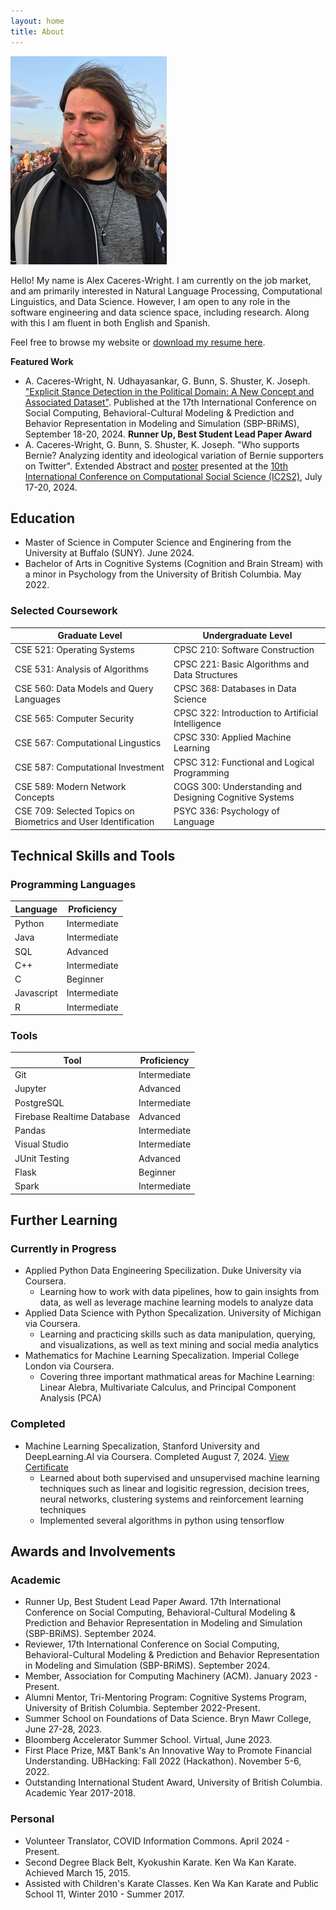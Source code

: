 ```yaml
---
layout: home
title: About
---
```


![Alex Headshot](img/sunset_profile.JPG)

Hello! My name is Alex Caceres-Wright. I am currently on the job market, and am primarily interested in Natural Language Processing, Computational Linguistics, and Data Science. However, I am open to any role in the software engineering and data science space, including research. Along with this I am fluent in both English and Spanish.

Feel free to browse my website or [download my resume here](documents/Alex_Caceres-Wright_Resume.pdf).

**Featured Work**

* A. Caceres-Wright, N. Udhayasankar, G. Bunn, S. Shuster, K. Joseph. ["Explicit Stance Detection in the Political Domain: A New Concept and Associated Dataset"](https://link.springer.com/chapter/10.1007/978-3-031-72241-7_1). Published at the 17th International Conference on Social Computing, Behavioral-Cultural Modeling & Prediction and Behavior Representation in Modeling and Simulation (SBP-BRiMS), September 18-20, 2024. **Runner Up, Best Student Lead Paper Award**
* A. Caceres-Wright, G. Bunn, S. Shuster, K. Joseph. "Who supports Bernie? Analyzing identity and ideological variation of Bernie supporters on Twitter". Extended Abstract and [poster](documents/Ic2s2_Poster.pdf) presented at the [10th International Conference on Computational Social Science (IC2S2)](https://ic2s2-2024.org/), July 17-20, 2024.

## Education

* Master of Science in Computer Science and Enginering from the University at Buffalo (SUNY). June 2024.
* Bachelor of Arts in Cognitive Systems (Cognition and Brain Stream) with a minor in Psychology from the University of British Columbia. May 2022.

### Selected Coursework

|Graduate Level|Undergraduate Level|
|-------------------|--------------|
|CSE 521: Operating Systems|CPSC 210: Software Construction|
|CSE 531: Analysis of Algorithms|CPSC 221: Basic Algorithms and Data Structures|
|CSE 560: Data Models and Query Languages|CPSC 368: Databases in Data Science|
|CSE 565: Computer Security|CPSC 322: Introduction to Artificial Intelligence|
|CSE 567: Computational Lingustics|CPSC 330: Applied Machine Learning|
|CSE 587: Computational Investment|CPSC 312: Functional and Logical Programming|
|CSE 589: Modern Network Concepts|COGS 300: Understanding and Designing Cognitive Systems|
|CSE 709: Selected Topics on Biometrics and User Identification|PSYC 336: Psychology of Language|

## Technical Skills and Tools

### Programming Languages

|Language|Proficiency|
|--------|----------|
|Python|Intermediate|
|Java|Intermediate|
|SQL|Advanced|
|C++|Intermediate|
|C| Beginner|
|Javascript| Intermediate|
|R| Intermediate|

### Tools

| Tool | Proficiency |
|------|------------|
|Git|Intermediate|
|Jupyter|Advanced|
|PostgreSQL|Intermediate|
|Firebase Realtime Database|Advanced|
|Pandas|Intermediate|
|Visual Studio|Intermediate|
|JUnit Testing|Advanced|
|Flask|Beginner|
|Spark|Intermediate|

## Further Learning

### Currently in Progress

* Applied Python Data Engineering Specilization. Duke University via Coursera.
  * Learning how to work with data pipelines, how to gain insights from data, as well as leverage machine learning models to analyze data  
* Applied Data Science with Python Specalization. University of Michigan via Coursera.
  * Learning and practicing skills such as data manipulation, querying, and visualizations, as well as text mining and social media analytics
* Mathematics for Machine Learning Specalization. Imperial College London via Coursera.
  * Covering three important mathmatical areas for Machine Learning: Linear Alebra, Multivariate Calculus, and Principal Component Analysis (PCA)

### Completed

* Machine Learning Specalization, Stanford University and DeepLearning.AI via Coursera. Completed August 7, 2024. [View Certificate](documents/certificates/Stamford%20AI:ML%20Specialization%20Certificates.pdf)
  * Learned about both supervised and unsupervised machine learning techniques such as linear and logisitic regression, decision trees, neural networks, clustering systems and reinforcement learning techniques
  * Implemented several algorithms in python using tensorflow

## Awards and Involvements

### Academic

* Runner Up, Best Student Lead Paper Award. 17th International Conference on Social Computing, Behavioral-Cultural Modeling & Prediction and Behavior Representation in Modeling and Simulation (SBP-BRiMS). September 2024.
* Reviewer, 17th International Conference on Social Computing, Behavioral-Cultural Modeling & Prediction and Behavior Representation in Modeling and Simulation (SBP-BRiMS). September 2024.
* Member, Association for Computing Machinery (ACM). January 2023 - Present.
* Alumni Mentor, Tri-Mentoring Program: Cognitive Systems Program, University of British Columbia. September 2022-Present.
* Summer School on Foundations of Data Science. Bryn Mawr College, June 27-28, 2023.
* Bloomberg Accelerator Summer School. Virtual, June 2023.
* First Place Prize, M&T Bank's An Innovative Way to Promote Financial Understanding. UBHacking: Fall 2022 (Hackathon). November 5-6, 2022.
* Outstanding International Student Award, University of British Columbia. Academic Year 2017-2018.

### Personal

* Volunteer Translator, COVID Information Commons. April 2024 - Present.
* Second Degree Black Belt, Kyokushin Karate. Ken Wa Kan Karate. Achieved March 15, 2015.
* Assisted with Children's Karate Classes. Ken Wa Kan Karate and Public School 11, Winter 2010 - Summer 2017.
